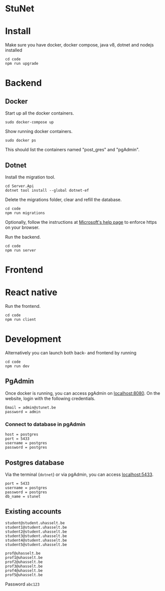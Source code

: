 # **StuNet**

# Install
Make sure you have docker, docker compose, java v8, dotnet and nodejs installed
```
cd code
npm run upgrade
```

# Backend

## Docker
Start up all the docker containers.
```
sudo docker-compose up
```

Show running docker containers.
```
sudo docker ps
```
This should list the containers named "post_gres" and "pgAdmin".


## Dotnet
Install the migration tool.
```
cd Server.Api
dotnet tool install --global dotnet-ef
```

Delete the migrations folder, clear and refill the database.
```
cd code
npm run migrations
```

Optionally, follow the instructions at [Microsoft's help page](https://docs.microsoft.com/en-us/aspnet/core/security/enforcing-ssl?view=aspnetcore-6.0&tabs=visual-studio#ssl-linux) to enforce https on your browser.

Run the backend.
```
cd code
npm run server
```

# Frontend

# React native
Run the frontend.
```
cd code
npm run client
```

# Development
Alternatively you can launch both back- and frontend by running
```
cd code
npm run dev
```

## PgAdmin
Once docker is running, you can access pgAdmin on [localhost:8080](http://localhost:8080). On the website, login with the following credentials.
```
Email = admin@stunet.be
password = admin
```

### Connect to database in pgAdmin
```
host = postgres
port = 5433
username = postgres
password = postgres
```

## Postgres database
Via the terminal (`dotnet`) or via pgAdmin, you can access [localhost:5433](http://localhost:5433).
```
port = 5433
username = postgres
password = postgres
db_name = stunet
```


## Existing accounts
```
student@student.uhasselt.be
student1@student.uhasselt.be
student2@student.uhasselt.be
student3@student.uhasselt.be
student4@student.uhasselt.be
student5@student.uhasselt.be

prof@uhasselt.be
prof1@uhasselt.be
prof2@uhasselt.be
prof3@uhasselt.be
prof4@uhasselt.be
prof5@uhasselt.be
```
Password `abc123`


